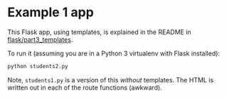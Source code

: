 # Example 1 app

This Flask app, using templates, is explained in the README in [flask/part3_templates](../).

To run it (assuming you are in a Python 3 virtualenv with Flask installed):

```bash
python students2.py
```

Note, `students1.py` is a version of this *without* templates. The HTML is written out in each of the route functions (awkward).

